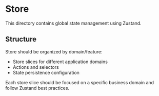 # Store

This directory contains global state management using Zustand.

## Structure

Store should be organized by domain/feature:

- Store slices for different application domains
- Actions and selectors
- State persistence configuration

Each store slice should be focused on a specific business domain and follow Zustand best practices.
